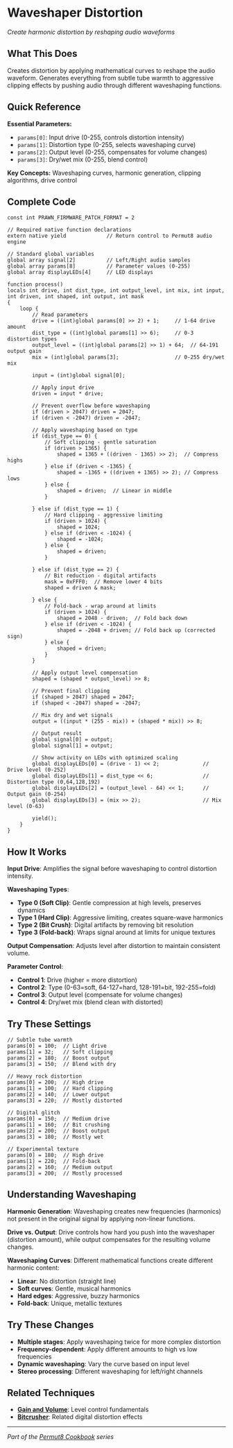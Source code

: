 # Waveshaper Distortion

*Create harmonic distortion by reshaping audio waveforms*

## What This Does

Creates distortion by applying mathematical curves to reshape the audio waveform. Generates everything from subtle tube warmth to aggressive clipping effects by pushing audio through different waveshaping functions.

## Quick Reference

**Essential Parameters:**
- `params[0]`: Input drive (0-255, controls distortion intensity)
- `params[1]`: Distortion type (0-255, selects waveshaping curve)
- `params[2]`: Output level (0-255, compensates for volume changes)
- `params[3]`: Dry/wet mix (0-255, blend control)

**Key Concepts:** Waveshaping curves, harmonic generation, clipping algorithms, drive control

## Complete Code

```impala
const int PRAWN_FIRMWARE_PATCH_FORMAT = 2

// Required native function declarations
extern native yield             // Return control to Permut8 audio engine

// Standard global variables
global array signal[2]          // Left/Right audio samples
global array params[8]          // Parameter values (0-255)
global array displayLEDs[4]     // LED displays

function process()
locals int drive, int dist_type, int output_level, int mix, int input, int driven, int shaped, int output, int mask
{
    loop {
        // Read parameters
        drive = ((int)global params[0] >> 2) + 1;     // 1-64 drive amount
        dist_type = ((int)global params[1] >> 6);     // 0-3 distortion types
        output_level = ((int)global params[2] >> 1) + 64;  // 64-191 output gain
        mix = (int)global params[3];                  // 0-255 dry/wet mix
        
        input = (int)global signal[0];
        
        // Apply input drive
        driven = input * drive;
        
        // Prevent overflow before waveshaping
        if (driven > 2047) driven = 2047;
        if (driven < -2047) driven = -2047;
        
        // Apply waveshaping based on type
        if (dist_type == 0) {
            // Soft clipping - gentle saturation
            if (driven > 1365) {
                shaped = 1365 + ((driven - 1365) >> 2);  // Compress highs
            } else if (driven < -1365) {
                shaped = -1365 + ((driven + 1365) >> 2); // Compress lows
            } else {
                shaped = driven;  // Linear in middle
            }
            
        } else if (dist_type == 1) {
            // Hard clipping - aggressive limiting
            if (driven > 1024) {
                shaped = 1024;
            } else if (driven < -1024) {
                shaped = -1024;
            } else {
                shaped = driven;
            }
            
        } else if (dist_type == 2) {
            // Bit reduction - digital artifacts
            mask = 0xFFF0;  // Remove lower 4 bits
            shaped = driven & mask;
            
        } else {
            // Fold-back - wrap around at limits
            if (driven > 1024) {
                shaped = 2048 - driven;  // Fold back down
            } else if (driven < -1024) {
                shaped = -2048 + driven; // Fold back up (corrected sign)
            } else {
                shaped = driven;
            }
        }
        
        // Apply output level compensation
        shaped = (shaped * output_level) >> 8;
        
        // Prevent final clipping
        if (shaped > 2047) shaped = 2047;
        if (shaped < -2047) shaped = -2047;
        
        // Mix dry and wet signals
        output = ((input * (255 - mix)) + (shaped * mix)) >> 8;
        
        // Output result
        global signal[0] = output;
        global signal[1] = output;
        
        // Show activity on LEDs with optimized scaling
        global displayLEDs[0] = (drive - 1) << 2;              // Drive level (0-252)
        global displayLEDs[1] = dist_type << 6;                // Distortion type (0,64,128,192)
        global displayLEDs[2] = (output_level - 64) << 1;      // Output gain (0-254)
        global displayLEDs[3] = (mix >> 2);                    // Mix level (0-63)
        
        yield();
    }
}
```

## How It Works

**Input Drive**: Amplifies the signal before waveshaping to control distortion intensity.

**Waveshaping Types**:
- **Type 0 (Soft Clip)**: Gentle compression at high levels, preserves dynamics
- **Type 1 (Hard Clip)**: Aggressive limiting, creates square-wave harmonics
- **Type 2 (Bit Crush)**: Digital artifacts by removing bit resolution
- **Type 3 (Fold-back)**: Wraps signal around at limits for unique textures

**Output Compensation**: Adjusts level after distortion to maintain consistent volume.

**Parameter Control**:
- **Control 1**: Drive (higher = more distortion)
- **Control 2**: Type (0-63=soft, 64-127=hard, 128-191=bit, 192-255=fold)
- **Control 3**: Output level (compensate for volume changes)
- **Control 4**: Dry/wet mix (blend clean with distorted)

## Try These Settings

```impala
// Subtle tube warmth
params[0] = 100;  // Light drive
params[1] = 32;   // Soft clipping
params[2] = 180;  // Boost output
params[3] = 150;  // Blend with dry

// Heavy rock distortion
params[0] = 200;  // High drive
params[1] = 100;  // Hard clipping
params[2] = 140;  // Lower output
params[3] = 220;  // Mostly distorted

// Digital glitch
params[0] = 150;  // Medium drive
params[1] = 160;  // Bit crushing
params[2] = 200;  // Boost output
params[3] = 180;  // Mostly wet

// Experimental texture
params[0] = 180;  // High drive
params[1] = 220;  // Fold-back
params[2] = 160;  // Medium output
params[3] = 200;  // Mostly processed
```

## Understanding Waveshaping

**Harmonic Generation**: Waveshaping creates new frequencies (harmonics) not present in the original signal by applying non-linear functions.

**Drive vs. Output**: Drive controls how hard you push into the waveshaper (distortion amount), while output compensates for the resulting volume changes.

**Waveshaping Curves**: Different mathematical functions create different harmonic content:
- **Linear**: No distortion (straight line)
- **Soft curves**: Gentle, musical harmonics
- **Hard edges**: Aggressive, buzzy harmonics
- **Fold-back**: Unique, metallic textures

## Try These Changes

- **Multiple stages**: Apply waveshaping twice for more complex distortion
- **Frequency-dependent**: Apply different amounts to high vs low frequencies
- **Dynamic waveshaping**: Vary the curve based on input level
- **Stereo processing**: Different waveshaping for left/right channels

## Related Techniques

- **[Gain and Volume](../fundamentals/gain-and-volume.md)**: Level control fundamentals
- **[Bitcrusher](bitcrusher.md)**: Related digital distortion effects

---
*Part of the [Permut8 Cookbook](../index.md) series*